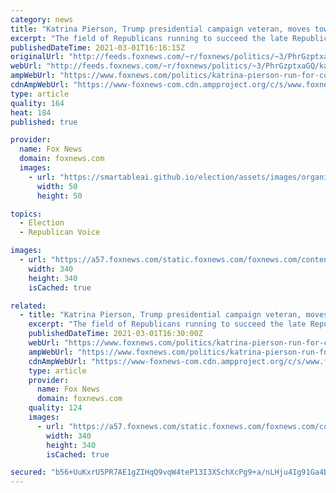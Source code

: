 ```yaml
---
category: news
title: "Katrina Pierson, Trump presidential campaign veteran, moves toward congressional bid in Texas"
excerpt: "The field of Republicans running to succeed the late Republican Rep. Ron Wright of Texas is growing. Katrina Pierson, who served as a top adviser on President Trump’s 2016 and 2020 campaigns, is gearing up to launch a campaign, two sources with knowledge of her planning confirmed to Fox News."
publishedDateTime: 2021-03-01T16:16:15Z
originalUrl: "http://feeds.foxnews.com/~r/foxnews/politics/~3/PhrGzptxaGQ/katrina-pierson-run-for-congress-texas"
webUrl: "http://feeds.foxnews.com/~r/foxnews/politics/~3/PhrGzptxaGQ/katrina-pierson-run-for-congress-texas"
ampWebUrl: "https://www.foxnews.com/politics/katrina-pierson-run-for-congress-texas.amp"
cdnAmpWebUrl: "https://www-foxnews-com.cdn.ampproject.org/c/s/www.foxnews.com/politics/katrina-pierson-run-for-congress-texas.amp"
type: article
quality: 164
heat: 184
published: true

provider:
  name: Fox News
  domain: foxnews.com
  images:
    - url: "https://smartableai.github.io/election/assets/images/organizations/foxnews.com-50x50.jpg"
      width: 50
      height: 50

topics:
  - Election
  - Republican Voice

images:
  - url: "https://a57.foxnews.com/static.foxnews.com/foxnews.com/content/uploads/2019/03/340/340/PaulSteinhauser.jpg?ve=1&tl=1"
    width: 340
    height: 340
    isCached: true

related:
  - title: "Katrina Pierson, Trump presidential campaign veteran, moves toward congressional bid in Texas"
    excerpt: "The field of Republicans running to succeed the late Republican Rep. Ron Wright of Texas is growing. Katrina Pierson, who served as a top adviser on President Trump’s 2016 and 2020 campaigns, is gearing up to launch a campaign,"
    publishedDateTime: 2021-03-01T16:30:00Z
    webUrl: "https://www.foxnews.com/politics/katrina-pierson-run-for-congress-texas"
    ampWebUrl: "https://www.foxnews.com/politics/katrina-pierson-run-for-congress-texas.amp"
    cdnAmpWebUrl: "https://www-foxnews-com.cdn.ampproject.org/c/s/www.foxnews.com/politics/katrina-pierson-run-for-congress-texas.amp"
    type: article
    provider:
      name: Fox News
      domain: foxnews.com
    quality: 124
    images:
      - url: "https://a57.foxnews.com/static.foxnews.com/foxnews.com/content/uploads/2019/03/340/340/PaulSteinhauser.jpg?ve=1&tl=1"
        width: 340
        height: 340
        isCached: true

secured: "b56+UuKxrU5PR7AE1gZIHqQ9vqW4teP13I3XSchXcPg9+a/nLHju4Ig91Ga4BSe4s9FTTF8dX/5bQf+ID3KWJcHKe7k9gAFjlU3fNxLI6sJlPb7cfg5ZSyMenMvWz9fSTbrGWU4Gq7v6GkTBk/qrjPBbWZLc4EXDopcG7IW144OJNolP3Sflpyi/UzlDLcVtA3bhkU5l65IOc67OIqo9WYdsy7T+et2rWf6WVQEbJMrdHFXyuX0fdldl0j4yiYTTsAnp6s5cFOx/aN6aHae1SMVv3HUkc/I4bXwptwfFNZUznBGC/Fr4fJAoBUwU9iAFlMK9iFztZbJgN0MuWxwLnviRReoxOYJveGiLNEESgr0=;8ErHL+9KqSJWrvvpwwZVbQ=="
---
```


